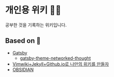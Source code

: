 # 개인용 위키 🧑‍🎓
공부한 것을 기록하는 위키입니다.  

## Based on 🌱
- [Gatsby](https://www.gatsbyjs.com/)
  - [gatsby-theme-networked-thought](https://github.com/ekampf/gatsby-theme-networked-thought)
- [Vimwiki+Jekyll+Github.io로 나만의 위키를 만들자](https://johngrib.github.io/wiki/my-wiki/)
- [OBSIDIAN](https://obsidian.md/)